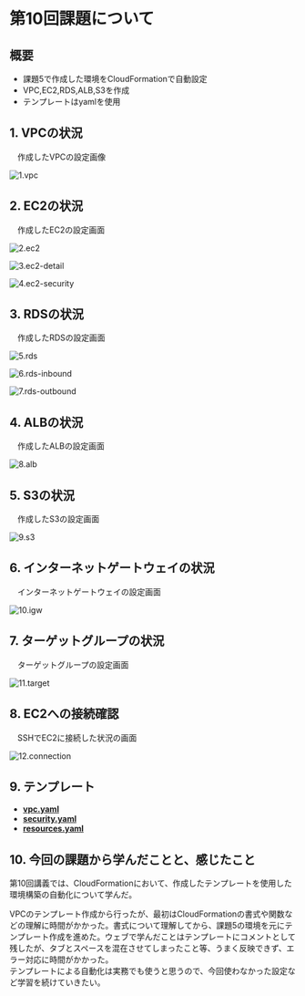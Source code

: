 # 第10回課題について

## 概要

* 課題5で作成した環境をCloudFormationで自動設定
* VPC,EC2,RDS,ALB,S3を作成
* テンプレートはyamlを使用



## 1. VPCの状況  
&emsp;作成したVPCの設定画像  

![1.vpc](images10/1.vpc.png)


## 2. EC2の状況  
&emsp;作成したEC2の設定画面  

![2.ec2](images10/2.ec2.png)  

![3.ec2-detail](images10/3.ec2-detail.png)  

![4.ec2-security](images10/4.ec2-security.png)  


## 3. RDSの状況   
&emsp;作成したRDSの設定画面  

![5.rds](images10/5.rds.png)  

![6.rds-inbound](images10/6.rds-inbound.png)  

![7.rds-outbound](images10/7.rds-outbound.png) 


## 4. ALBの状況  
&emsp;作成したALBの設定画面  

![8.alb](images10/8.alb.png)  


## 5. S3の状況    
&emsp;作成したS3の設定画面  

![9.s3](images10/9.s3.png)  


## 6. インターネットゲートウェイの状況  
&emsp;インターネットゲートウェイの設定画面  

![10.igw](images10/10.igw.png)  


## 7. ターゲットグループの状況  
&emsp;ターゲットグループの設定画面    

![11.target](images10/11.target.png)  


## 8. EC2への接続確認  
&emsp;SSHでEC2に接続した状況の画面  

![12.connection](images10/12.connection.png)  


## 9. テンプレート  
 - [**vpc.yaml**](/template10/vpc.yaml)    
 - [**security.yaml**](/template10/security.yaml)  
 - [**resources.yaml**](/template10/resources.yaml)  

 
## 10. 今回の課題から学んだことと、感じたこと  
第10回講義では、CloudFormationにおいて、作成したテンプレートを使用した環境構築の自動化について学んだ。  

VPCのテンプレート作成から行ったが、最初はCloudFormationの書式や関数などの理解に時間がかかった。書式について理解してから、課題5の環境を元にテンプレート作成を進めた。ウェブで学んだことはテンプレートにコメントとして残したが、タブとスペースを混在させてしまったこと等、うまく反映できず、エラー対応に時間がかかった。  
テンプレートによる自動化は実務でも使うと思うので、今回使わなかった設定など学習を続けていきたい。


